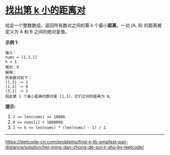# [找出第 k 小的距离对](https://leetcode-cn.com/problems/find-k-th-smallest-pair-distance/)

给定一个整数数组，返回所有数对之间的第 k 个最小**距离**。一对 (A, B) 的距离被定义为 A 和 B 之间的绝对差值。

**示例 1:**

```
输入：
nums = [1,3,1]
k = 1
输出：0 
解释：
所有数对如下：
(1,3) -> 2
(1,1) -> 0
(3,1) -> 2
因此第 1 个最小距离的数对是 (1,1)，它们之间的距离为 0。
```

**提示:**

1. `2 <= len(nums) <= 10000`.
2. `0 <= nums[i] < 1000000`.
3. `1 <= k <= len(nums) * (len(nums) - 1) / 2`.

---

https://leetcode-cn.com/problems/find-k-th-smallest-pair-distance/solution/hei-ming-dan-zhong-de-sui-ji-shu-by-leetcode/